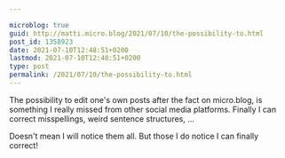 ```yaml
---

microblog: true
guid: http://matti.micro.blog/2021/07/10/the-possibility-to.html
post_id: 1358923
date: 2021-07-10T12:48:51+0200
lastmod: 2021-07-10T12:48:51+0200
type: post
permalink: /2021/07/10/the-possibility-to.html
---
```

The possibility to edit one's own posts after the fact on micro.blog, is something I really missed from other social media platforms. Finally I can correct misspellings, weird sentence structures, …

Doesn't mean I will notice them all. But those I do notice I can finally correct!
